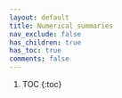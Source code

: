 ```yaml
---
layout: default
title: Numerical summaries 
nav_exclude: false
has_children: true
has_toc: true
comments: false
---
```


1. TOC
{:toc}

